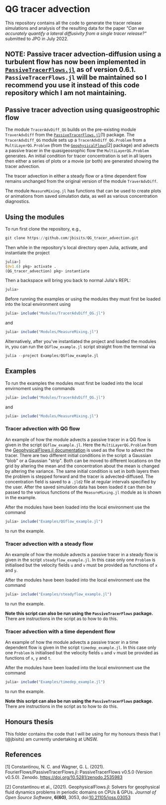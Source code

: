 # QG tracer advection

This repository contains all the code to generate the tracer release simulations and analysis of the resulting data for the paper *"Can we accurately quantify a lateral diffusivity from a single tracer release?"* submitted to JPO in July 2022.

## NOTE: Passive tracer advection-diffusion using a turbulent flow has now been implemented in [`PassiveTracerFlows.jl`](https://github.com/FourierFlows/PassiveTracerFlows.jl) as of version 0.6.1. `PassiveTracerFlows.jl` will be maintained so I recommend you use it instead of this code repository which I am not maintaining. 

## Passive tracer advection using quasigeostrophic flow

The module `TracerAdvDiff_QG` builds on the pre-existing module `TraverAdvDiff` from the [`PassiveTracerFlows.jl`](https://fourierflows.github.io/PassiveTracerFlowsDocumentation/stable/)(1) package.
The `TracerAdvDiff_QG` module sets up a `TracerAdvDiff_QG.Problem` from a `MultiLayerQG.Problem` (from the [`GeophysicalFlows`](https://fourierflows.github.io/GeophysicalFlowsDocumentation/stable/)[2] package) and advects a passive tracer in the quasigeosrophic flow the `MultiLayerQG.Problem` generates.
An initial condition for tracer concentration is set in all layers then either a series of plots or a movie (or both) are generated showing the tracer advection.

The tracer advection in either a steady flow or a time dependent flow remains unchanged from the original version of the module `TraverAdvDiff`.

The module `MeasureMixing.jl` has functions that can be used to create plots or animations from saved simulation data, as well as various concentration diagnostics.

## Using the modules

To run first clone the repository, e.g.,

```julia
git clone https://github.com/jbisits/QG_tracer_advection.git
```

Then while in the repository's local directory open Julia, activate, and instantiate the project

```julia
julia>]
(@v1.6) pkg> activate .
(QG_tracer_advection) pkg> instantiate
```

Then a backspace will bring you back to normal Julia's REPL:

```julia
julia>
```

Before running the examples or using the modules they must first be loaded into the local environment using

```julia
julia> include("Modules/TracerAdvDiff_QG.jl")
```

and

```julia
julia> include("Modules/MeasureMixing.jl")
```

Alternatively, after you've instantiated the project and loaded the modules in, you can run the `QGflow_example.jl` script straight from the terminal via

```julia
julia --project Examples/QGflow_example.jl
```

## Examples

To run the examples the modules must first be loaded into the local envirnoment using the commands

```julia
julia> include("Modules/TracerAdvDiff_QG.jl")
```

and

```julia
julia> include("Modules/MeasureMixing.jl")
```

### Tracer advection with QG flow

An example of how the module advects a passive tracer in a QG flow is given in the script `QGflow_example.jl`.
Here the `MultiLayerQG.Problem` from the [GeophysicalFlows.jl documentation](https://fourierflows.github.io/GeophysicalFlowsDocumentation/stable/generated/multilayerqg_2layer/) is used as the flow to advect the tracer.
There are two different initial conditions in the script: a Gaussian "blob" or a Gaussian "strip".
Both can be moved to different locations on the grid by altering the mean and the concentration about the mean is changed by altering the variance.
The same initial condition is set in both layers then the problem is stepped forward and the tracer is advected-diffused.
The concentration field is saved to a `.jld2` file at regular intervals specified by the user.
After the saved simulation data has been loaded it can then be passed to the various functions of the `MeasureMixing.jl` module as is shown in the example.

After the modules have been loaded into the local environment use the command

```julia
julia> include("Examples/QGflow_example.jl")
```

to run the example.

### Tracer advection with a steady flow

An example of how the module advects a passive tracer in a steady flow is given in the script `steadyflow_example.jl`.
In this case only one `Problem` is initialised but the velocity fields `u` and `v` must be provided as functions of `x` and `y`.

After the modules have been loaded into the local environment use the command

```julia
julia> include("Examples/steadyflow_example.jl")
```

to run the example.

**Note this script can also be run using the `PassiveTracerFlows` package.**
There are instructions in the script as to how to do this.

### Tracer advection with a time dependent flow

An example of how the module advects a passive tracer in a time dependent flow is given in the script `timedep_example.jl`.
In this case only one `Problem` is initialised but the velocity fields `u` and `v` must be provided as functions of `x`, `y` and `t`.

After the modules have been loaded into the local environment use the command

```julia
julia> include("Examples/timedep_example.jl")
```

to run the example.

**Note this script can also be run using the `PassiveTracerFlows` package.**
There are instructions in the script as to how to do this.

## Honours thesis

This folder contains the code that I will be using for my honours thesis that I (@jbisits) am currently undertaking at UNSW.

## References

[1] Constantinou, N. C. and Wagner, G. L. (2021). FourierFlows/PassiveTracerFlows.jl: PassiveTracerFlows v0.5.0 (Version v0.5.0). Zenodo. <https://doi.org/10.5281/zenodo.2535983>

[2] Constantinou et al., (2021). GeophysicalFlows.jl: Solvers for geophysical fluid dynamics problems in periodic domains on CPUs & GPUs. _Journal of Open Source Software_, **6(60)**, 3053, doi:[10.21105/joss.03053](https://doi.org/10.21105/joss.03053)
